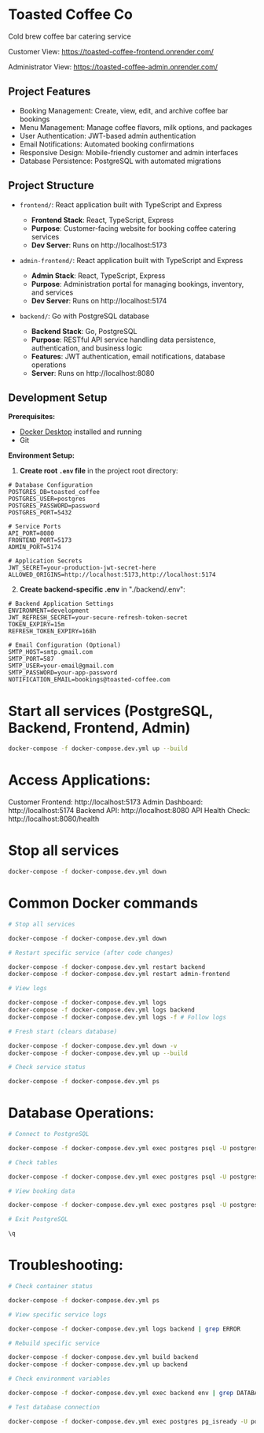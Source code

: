 ﻿# Toasted Coffee Co

Cold brew coffee bar catering service

Customer View:
https://toasted-coffee-frontend.onrender.com/

Administrator View:
https://toasted-coffee-admin.onrender.com/

## Project Features

- Booking Management: Create, view, edit, and archive coffee bar bookings
- Menu Management: Manage coffee flavors, milk options, and packages
- User Authentication: JWT-based admin authentication
- Email Notifications: Automated booking confirmations
- Responsive Design: Mobile-friendly customer and admin interfaces
- Database Persistence: PostgreSQL with automated migrations

## Project Structure

- `frontend/`: React application built with TypeScript and Express

  - **Frontend Stack**: React, TypeScript, Express
  - **Purpose**: Customer-facing website for booking coffee catering services
  - **Dev Server**: Runs on http://localhost:5173

- `admin-frontend/`: React application built with TypeScript and Express

  - **Admin Stack**: React, TypeScript, Express
  - **Purpose**: Administration portal for managing bookings, inventory, and services
  - **Dev Server**: Runs on http://localhost:5174

- `backend/`: Go with PostgreSQL database
  - **Backend Stack**: Go, PostgreSQL
  - **Purpose**: RESTful API service handling data persistence, authentication, and business logic
  - **Features**: JWT authentication, email notifications, database operations
  - **Server**: Runs on http://localhost:8080

## Development Setup

**Prerequisites:**

- [Docker Desktop](https://www.docker.com/products/docker-desktop/) installed and running
- Git

**Environment Setup:**

1. **Create root `.env` file** in the project root directory:

```env
# Database Configuration
POSTGRES_DB=toasted_coffee
POSTGRES_USER=postgres
POSTGRES_PASSWORD=password
POSTGRES_PORT=5432

# Service Ports
API_PORT=8080
FRONTEND_PORT=5173
ADMIN_PORT=5174

# Application Secrets
JWT_SECRET=your-production-jwt-secret-here
ALLOWED_ORIGINS=http://localhost:5173,http://localhost:5174
```

2. **Create backend-specific .env** in "./backend/.env":

```env
# Backend Application Settings
ENVIRONMENT=development
JWT_REFRESH_SECRET=your-secure-refresh-token-secret
TOKEN_EXPIRY=15m
REFRESH_TOKEN_EXPIRY=168h

# Email Configuration (Optional)
SMTP_HOST=smtp.gmail.com
SMTP_PORT=587
SMTP_USER=your-email@gmail.com
SMTP_PASSWORD=your-app-password
NOTIFICATION_EMAIL=bookings@toasted-coffee.com
```

# Start all services (PostgreSQL, Backend, Frontend, Admin)

```bash
docker-compose -f docker-compose.dev.yml up --build
```

# Access Applications:

Customer Frontend: http://localhost:5173
Admin Dashboard: http://localhost:5174
Backend API: http://localhost:8080
API Health Check: http://localhost:8080/health

# Stop all services

```bash
docker-compose -f docker-compose.dev.yml down
```

# Common Docker commands

```bash
# Stop all services

docker-compose -f docker-compose.dev.yml down

# Restart specific service (after code changes)

docker-compose -f docker-compose.dev.yml restart backend
docker-compose -f docker-compose.dev.yml restart admin-frontend

# View logs

docker-compose -f docker-compose.dev.yml logs
docker-compose -f docker-compose.dev.yml logs backend
docker-compose -f docker-compose.dev.yml logs -f # Follow logs

# Fresh start (clears database)

docker-compose -f docker-compose.dev.yml down -v
docker-compose -f docker-compose.dev.yml up --build

# Check service status

docker-compose -f docker-compose.dev.yml ps
```

# Database Operations:

```bash
# Connect to PostgreSQL

docker-compose -f docker-compose.dev.yml exec postgres psql -U postgres -d toasted_coffee

# Check tables

docker-compose -f docker-compose.dev.yml exec postgres psql -U postgres -d toasted_coffee -c "\dt"

# View booking data

docker-compose -f docker-compose.dev.yml exec postgres psql -U postgres -d toasted_coffee -c "SELECT \* FROM bookings;"

# Exit PostgreSQL

\q
```

# Troubleshooting:

```bash
# Check container status

docker-compose -f docker-compose.dev.yml ps

# View specific service logs

docker-compose -f docker-compose.dev.yml logs backend | grep ERROR

# Rebuild specific service

docker-compose -f docker-compose.dev.yml build backend
docker-compose -f docker-compose.dev.yml up backend

# Check environment variables

docker-compose -f docker-compose.dev.yml exec backend env | grep DATABASE

# Test database connection

docker-compose -f docker-compose.dev.yml exec postgres pg_isready -U postgres
```
